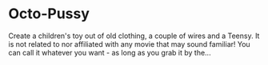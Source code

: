 # Octo-Pussy

Create a children's toy out of old clothing, a couple of wires and a Teensy. It is not related to nor affiliated with any movie that may sound familiar! You can call it whatever you want - as long as you grab it by the...
